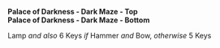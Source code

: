 ﻿**Palace of Darkness - Dark Maze - Top**  
**Palace of Darkness - Dark Maze - Bottom**

Lamp *and also* 6 Keys *if* Hammer *and* Bow, *otherwise* 5 Keys
